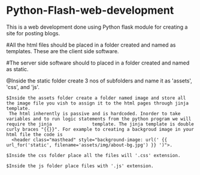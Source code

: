 # Python-Flash-web-development
This is a web development done using Python flask module for creating a site for posting blogs.

#All the html files should be placed in a folder created and named as templates. These are the client side software.

#The server side software should to placed in a folder created and named as static.

  @Inside the static folder create 3 nos of subfolders and name it as 'assets', 'css', and 'js'.
  
    $Inside the assets folder create a folder named image and store all the image file you vish to assign it to the html pages through jinja template. 
     The html inherently is passive and is hardcoded. Inorder to take variables and to run logic statements from the python program we will require the jinja               template. The jinja template is double curly braces "{{}}". For example to creating a backgroud image in your html file the code is
      <header class="masthead" style="background-image: url(' {{ url_for('static', filename='assets/img/about-bg.jpg') }} ')">.
      
    $Inside the css folder place all the files will '.css' extension.
    
    $Inside the js folder place files with '.js' extension.
